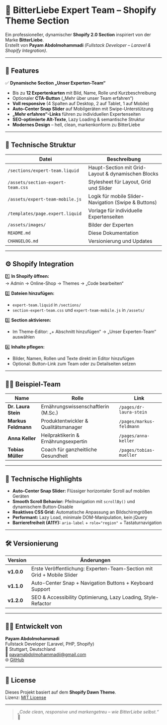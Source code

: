 # 🌿 BitterLiebe Expert Team – Shopify Theme Section

Ein professioneller, dynamischer **Shopify 2.0 Section** inspiriert von der Marke **BitterLiebe**.  
Erstellt von **Payam Abdolmohammadi** *(Fullstack Developer – Laravel & Shopify Integration)*.

---

## 🚀 Features

✅ **Dynamische Section „Unser Experten-Team“**  
- Bis zu **12 Expertenkarten** mit Bild, Name, Rolle und Kurzbeschreibung  
- Optionaler **CTA-Button** („Mehr über unser Team erfahren“)  
- **Voll responsive** (4 Spalten auf Desktop, 2 auf Tablet, 1 auf Mobile)  
- **Auto-Center Snap Slider** auf Mobilgeräten mit Swipe-Unterstützung  
- **„Mehr erfahren“-Links** führen zu individuellen Expertenseiten  
- **SEO-optimierte Alt-Texte**, Lazy Loading & semantische Struktur  
- **Modernes Design** – hell, clean, markenkonform zu BitterLiebe  

---

## 🧩 Technische Struktur

| Datei | Beschreibung |
|-------|---------------|
| `/sections/expert-team.liquid` | Haupt-Section mit Grid-Layout & dynamischen Blocks |
| `/assets/section-expert-team.css` | Stylesheet für Layout, Grid und Slider |
| `/assets/expert-team-mobile.js` | Logik für mobile Slider-Navigation (Swipe & Buttons) |
| `/templates/page.expert.liquid` | Vorlage für individuelle Expertenseiten |
| `/assets/images/` | Bilder der Experten |
| `README.md` | Diese Dokumentation |
| `CHANGELOG.md` | Versionierung und Updates |

---

## ⚙️ Shopify Integration

1️⃣ **In Shopify öffnen:**  
   → Admin → Online-Shop → Themes → „Code bearbeiten“  

2️⃣ **Dateien hinzufügen:**  
   - `expert-team.liquid` in `/sections/`  
   - `section-expert-team.css` und `expert-team-mobile.js` in `/assets/`  

3️⃣ **Section aktivieren:**  
   - Im Theme-Editor: „+ Abschnitt hinzufügen“ → „Unser Experten-Team“ auswählen  

4️⃣ **Inhalte pflegen:**  
   - Bilder, Namen, Rollen und Texte direkt im Editor hinzufügen  
   - Optional: Button-Link zum Team oder zu Detailseiten setzen  

---

## 🧑‍💻 Beispiel-Team

| Name | Rolle | Link |
|------|--------|------|
| **Dr. Laura Stein** | Ernährungswissenschaftlerin (M.Sc.) | `/pages/dr-laura-stein` |
| **Markus Feldmann** | Produktentwickler & Qualitätsmanager | `/pages/markus-feldmann` |
| **Anna Keller** | Heilpraktikerin & Ernährungsexpertin | `/pages/anna-keller` |
| **Tobias Müller** | Coach für ganzheitliche Gesundheit | `/pages/tobias-mueller` |

---

## 🧠 Technische Highlights

- **Auto-Center Snap Slider:** Flüssiger horizontaler Scroll auf mobilen Geräten  
- **Smooth Scroll Behavior:** Pfeilnavigation mit `scrollBy()` und dynamischem Button-Disable  
- **Reaktives CSS Grid:** Automatische Anpassung an Bildschirmgrößen  
- **Performant:** Lazy Load, minimale DOM-Manipulation, kein jQuery  
- **Barrierefreiheit (A11Y):** `aria-label` + `role="region"` + Tastaturnavigation  

---

## 🛠 Versionierung

| Version | Änderungen |
|----------|-------------|
| **v1.0.0** | Erste Veröffentlichung: Experten-Team-Section mit Grid + Mobile Slider |
| **v1.1.0** | Auto-Center Snap + Navigation Buttons + Keyboard Support |
| **v1.2.0** | SEO & Accessibility Optimierung, Lazy Loading, Style-Refactor |

---

## 🧑‍🎨 Entwickelt von

**Payam Abdolmohammadi**  
Fullstack Developer (Laravel, PHP, Shopify)  
📍 Stuttgart, Deutschland  
📧 [payamabdolmohammadii@gmail.com](mailto:payamabdolmohammadii@gmail.com)  
🌐 [GitHub](https://github.com/payamabdolmohammadi)

---

## 💚 License

Dieses Projekt basiert auf dem **Shopify Dawn Theme**.  
Lizenz: [MIT License](LICENSE)

---

> _„Code clean, responsive und markengetreu – wie BitterLiebe selbst.“_ 🌱

